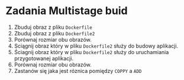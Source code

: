 # Zadania Multistage buid

1. Zbuduj obraz z pliku `Dockerfile`
2. Zbuduj obraz z pliku `Dockerfile2`
3. Porównaj rozmiar obu obrazów.
4. Sciągnij obraz który w pliku `Dockerfile2` służy do budowy aplikacji.
5. Ściagnij obraz który w pliku `Dockerfile2` służy do uruchamiania przygotowanej aplikacji.
6. Porównaj rozmiar obu obrazów.
7. Zastanów się jaka jest róznica pomiędzy `COPPY` a `ADD` 